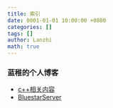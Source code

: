 ```yaml
---
title: 索引
date: 0001-01-01 10:00:00 +0800
categories: []
tags: []
author: Lanzhi
math: true
---
```


### 蓝稚的个人博客

- [c++相关内容](https://www.lanzhi.me/categories/cpp/)
- [BluestarServer](https://github.com/BluestarServer)